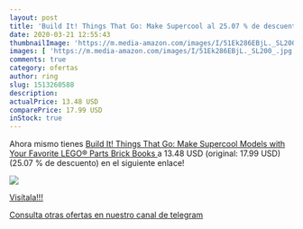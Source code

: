 ```yaml
---
layout: post
title: 'Build It! Things That Go: Make Supercool al 25.07 % de descuento'
date: 2020-03-21 12:55:43
thumbnailImage: 'https://m.media-amazon.com/images/I/51Ek286EBjL._SL200_.jpg'
images: [ 'https://m.media-amazon.com/images/I/51Ek286EBjL._SL200_.jpg' ]
comments: true
category: ofertas
author: ring
slug: 1513260588
description:
actualPrice: 13.48 USD
comparePrice: 17.99 USD
inStock: true
---
```


Ahora mismo tienes [Build It! Things That Go: Make Supercool Models with Your Favorite LEGO® Parts  Brick Books ](https://www.amazon.com/dp/1513260588/?tag=redken08-20) a 13.48 USD (original: 17.99 USD) (25.07 %  de descuento) en el siguiente enlace!

[![](https://m.media-amazon.com/images/I/51Ek286EBjL._SL200_.jpg)](https://www.amazon.com/dp/1513260588/?tag=redken08-20)

[Visítala!!!](https://www.amazon.com/dp/1513260588/?tag=redken08-20)

[Consulta otras ofertas en nuestro canal de telegram](https://t.me/s/ofertas25)
